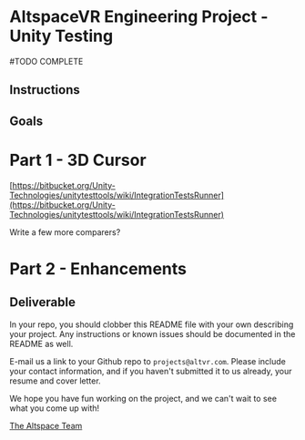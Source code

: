 # AltspaceVR Engineering Project - Unity Testing

#TODO COMPLETE

## Instructions


## Goals



# Part 1 - 3D Cursor

[https://bitbucket.org/Unity-Technologies/unitytesttools/wiki/IntegrationTestsRunner](https://bitbucket.org/Unity-Technologies/unitytesttools/wiki/IntegrationTestsRunner)

Write a few more comparers?


# Part 2 - Enhancements



## Deliverable

In your repo, you should clobber this README file with your own describing your project. Any instructions or known issues should be documented in the README as well.

E-mail us a link to your Github repo to `projects@altvr.com`. Please include your contact information, and if you haven't submitted it to us already, your resume and cover letter. 

We hope you have fun working on the project, and we can't wait to see what you come up with!
    
[The Altspace Team](http://altvr.com/team/)


